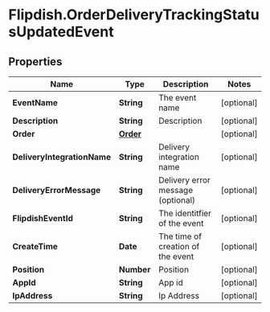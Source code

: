 # Flipdish.OrderDeliveryTrackingStatusUpdatedEvent

## Properties

Name | Type | Description | Notes
------------ | ------------- | ------------- | -------------
**EventName** | **String** | The event name | [optional] 
**Description** | **String** | Description | [optional] 
**Order** | [**Order**](Order.md) |  | [optional] 
**DeliveryIntegrationName** | **String** | Delivery integration name | [optional] 
**DeliveryErrorMessage** | **String** | Delivery error message (optional) | [optional] 
**FlipdishEventId** | **String** | The identitfier of the event | [optional] 
**CreateTime** | **Date** | The time of creation of the event | [optional] 
**Position** | **Number** | Position | [optional] 
**AppId** | **String** | App id | [optional] 
**IpAddress** | **String** | Ip Address | [optional] 


